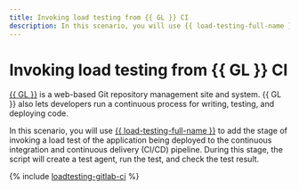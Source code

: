 ```yaml
---
title: Invoking load testing from {{ GL }} CI
description: In this scenario, you will use {{ load-testing-full-name }} to add the stage of invoking a load test of the application being deployed to the continuous integration and continuous delivery (CI/CD) pipeline. During this stage, the script will create a test agent, run the test, and check the test result.
---
```


# Invoking load testing from {{ GL }} CI

[{{ GL }}](https://about.gitlab.com/) is a web-based Git repository management site and system. {{ GL }} also lets developers run a continuous process for writing, testing, and deploying code.

In this scenario, you will use [{{ load-testing-full-name }}](../../load-testing/) to add the stage of invoking a load test of the application being deployed to the continuous integration and continuous delivery (CI/CD) pipeline. During this stage, the script will create a test agent, run the test, and check the test result.

{% include [loadtesting-gitlab-ci](../../_tutorials/dev/loadtesting-gitlab-ci.md) %}
